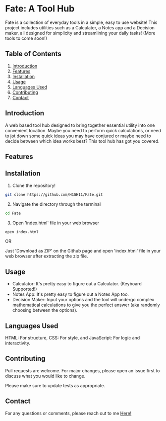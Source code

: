 # Fate: A Tool Hub
Fate is a collection of everyday tools in a simple, easy to use website! This project includes utilities such as a Calculater, a Notes app and a Decision maker, all designed for simplicity and streamlining your daily tasks! (More tools to come soon!)

## Table of Contents
1. [Introduction](https://github.com/H1GH11/Fate?tab=readme-ov-file#introduction)
2. [Features](https://github.com/H1GH11/Fate?tab=readme-ov-file#features)
3. [Installation](https://github.com/H1GH11/Fate?tab=readme-ov-file#installation)
4. [Usage](https://github.com/H1GH11/Fate?tab=readme-ov-file#usage)
5. [Languages Used](https://github.com/H1GH11/Fate?tab=readme-ov-file#languages-used)
6. [Contributing](https://github.com/H1GH11/Fate?tab=readme-ov-file#languages-used)
7. [Contact](https://github.com/H1GH11/Fate?tab=readme-ov-file#languages-used)

## Introduction
A web based tool hub designed to bring together essential utility into one convenient location. Maybe you need to perform quick calculations, or need to jot down some quick ideas you may have conjured or maybe need to decide between which idea works best? This tool hub has got you covered.

## Features

## Installation
1. Clone the repository!
```bash
git clone https://github.com/H1GH11/Fate.git
```

2. Navigate the directory through the terminal
```bash 
cd Fate
```

3. Open 'index.html' file in your web browser
```bash
open index.html
```

OR 

Just 'Download as ZIP' on the Github page and open 'index.html' file in your web browser after extracting the zip file.
## Usage
- Calculator: It's pretty easy to figure out a Calculator. (Keyboard Supported!)
- Notes App: It's pretty easy to figure out a Notes App too.
- Decision Maker: Input your options and the tool will undergo complex mathematical calculations to give you the perfect answer (aka randomly choosing between the options).
## Languages Used
HTML: For structure, CSS: For style, and JavaScript: For logic and interactivity.
## Contributing 

Pull requests are welcome. For major changes, please open an issue first
to discuss what you would like to change.

Please make sure to update tests as appropriate.

## Contact
For any questions or comments, please reach out to me [Here!](mailto:pawanksingh12dec@gmail.com)